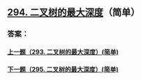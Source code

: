 ## [294. 二叉树的最大深度](https://leetcode-cn.com/problems/merge-two-sorted-lists/)（简单）





### 答案：



#### [上一题（293. 二叉树的最大深度）(简单)](https://github.com/sdwwld/leetCode/blob/master/src/main/java/com/wld/java/leetcode/leetCode0293.md)

#### [下一题（295. 二叉树的最大深度）(简单)](https://github.com/sdwwld/leetCode/blob/master/src/main/java/com/wld/java/leetcode/leetCode0295.md)